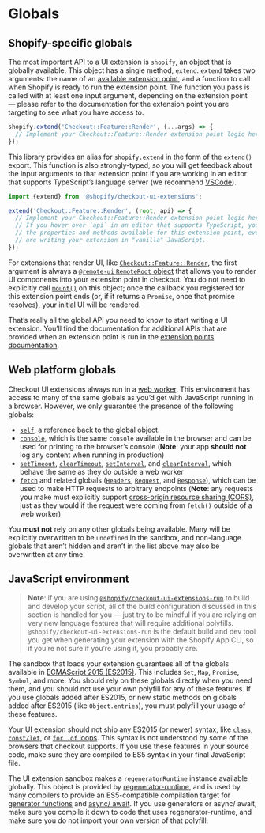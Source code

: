 # Globals

## Shopify-specific globals

The most important API to a UI extension is `shopify`, an object that is globally available. This object has a single method, `extend`. `extend` takes two arguments: the name of an [available extension point](./extension-points.md), and a function to call when Shopify is ready to run the extension point. The function you pass is called with at least one input argument, depending on the extension point — please refer to the documentation for the extension point you are targeting to see what you have access to.

```ts
shopify.extend('Checkout::Feature::Render', (...args) => {
  // Implement your Checkout::Feature::Render extension point logic here
});
```

This library provides an alias for `shopify.extend` in the form of the `extend()` export. This function is also strongly-typed, so you will get feedback about the input arguments to that extension point if you are working in an editor that supports TypeScript’s language server (we recommend [VSCode](https://code.visualstudio.com)).

```ts
import {extend} from '@shopify/checkout-ui-extensions';

extend('Checkout::Feature::Render', (root, api) => {
  // Implement your Checkout::Feature::Render extension point logic here
  // If you hover over `api` in an editor that supports TypeScript, you’ll see
  // the properties and methods available for this extension point, even if you
  // are writing your extension in "vanilla" JavaScript.
});
```

For extensions that render UI, like [`Checkout::Feature::Render`](./extension-points.md), the first argument is always a [`@remote-ui` `RemoteRoot` object](https://github.com/Shopify/remote-ui/tree/main/packages/core#remoteroot) that allows you to render UI components into your extension point in checkout. You do not need to explicitly call [`mount()`](https://github.com/Shopify/remote-ui/tree/main/packages/core#remoterootmount) on this object; once the callback you registered for this extension point ends (or, if it returns a `Promise`, once that promise resolves), your initial UI will be rendered.

That’s really all the global API you need to know to start writing a UI extension. You’ll find the documentation for additional APIs that are provided when an extension point is run in the [extension points documentation](./extension-points.md).

## Web platform globals

Checkout UI extensions always run in a [web worker](https://developer.mozilla.org/en-US/docs/Web/API/Web_Workers_API). This environment has access to many of the same globals as you’d get with JavaScript running in a browser. However, we only guarantee the presence of the following globals:

- [`self`](https://developer.mozilla.org/en-US/docs/Web/API/WorkerGlobalScope/self), a reference back to the global object.
- [`console`](https://developer.mozilla.org/en-US/docs/Web/API/WorkerGlobalScope/console), which is the same `console` available in the browser and can be used for printing to the browser’s console (**Note**: your app **should not** log any content when running in production)
- [`setTimeout`](https://developer.mozilla.org/en-US/docs/Web/API/WindowOrWorkerGlobalScope/setTimeout), [`clearTimeout`](https://developer.mozilla.org/en-US/docs/Web/API/WindowOrWorkerGlobalScope/clearTimeout), [`setInterval`](https://developer.mozilla.org/en-US/docs/Web/API/WindowOrWorkerGlobalScope/setInterval), and [`clearInterval`](https://developer.mozilla.org/en-US/docs/Web/API/WindowOrWorkerGlobalScope/clearInterval), which behave the same as they do outside a web worker
- [`fetch`](https://developer.mozilla.org/en-US/docs/Web/API/WindowOrWorkerGlobalScope/fetch) and related globals ([`Headers`](https://developer.mozilla.org/en-US/docs/Web/API/Headers), [`Request`](https://developer.mozilla.org/en-US/docs/Web/API/Request), and [`Response`](https://developer.mozilla.org/en-US/docs/Web/API/Response)), which can be used to make HTTP requests to arbitrary endpoints (**Note**: any requests you make must explicitly support [cross-origin resource sharing (CORS)](https://developer.mozilla.org/en-US/docs/Glossary/CORS), just as they would if the request were coming from `fetch()` outside of a web worker)

You **must not** rely on any other globals being available. Many will be explicitly overwritten to be `undefined` in the sandbox, and non-language globals that aren’t hidden and aren’t in the list above may also be overwritten at any time.

## JavaScript environment

> **Note**: if you are using [`@shopify/checkout-ui-extensions-run`](../../checkout-ui-extensions-run) to build and develop your script, all of the build configuration discussed in this section is handled for you — just try to be mindful if you are relying on very new language features that will require additional polyfills. `@shopify/checkout-ui-extensions-run` is the default build and dev tool you get when generating your extension with the Shopify App CLI, so if you’re not sure if you’re using it, you probably are.

The sandbox that loads your extension guarantees all of the globals available in [ECMAScript 2015 (ES2015)](http://www.ecma-international.org/ecma-262/6.0/). This includes `Set`, `Map`, `Promise`, `Symbol`, and more. You should rely on these globals directly when you need them, and you should not use your own polyfill for any of these features. If you use globals added after ES2015, or new static methods on globals added after ES2015 (like `Object.entries`), you must polyfill your usage of these features.

Your UI extension should not ship any ES2015 (or newer) syntax, like [`class`](https://developer.mozilla.org/en-US/docs/Web/JavaScript/Reference/Statements/class), [`const/let`](https://developer.mozilla.org/en-US/docs/Web/JavaScript/Reference/Statements/const), or [`for..of` loops](https://developer.mozilla.org/en-US/docs/Web/JavaScript/Reference/Statements/for...of). This syntax is not understood by some of the browsers that checkout supports. If you use these features in your source code, make sure they are compiled to ES5 syntax in your final JavaScript file.

The UI extension sandbox makes a `regeneratorRuntime` instance available globally. This object is provided by [regenerator-runtime](https://github.com/facebook/regenerator/tree/master/packages/regenerator-runtime), and is used by many compilers to provide an ES5-compatible compilation target for [generator functions](https://developer.mozilla.org/en-US/docs/Web/JavaScript/Reference/Statements/function*) and [async/ await](https://developer.mozilla.org/en-US/docs/Learn/JavaScript/Asynchronous/Async_await). If you use generators or async/ await, make sure you compile it down to code that uses regenerator-runtime, and make sure you do not import your own version of that polyfill.
